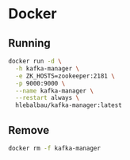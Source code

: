 # Docker

## Running

```sh
docker run -d \
  -h kafka-manager \
  -e ZK_HOSTS=zookeeper:2181 \
  -p 9000:9000 \
  --name kafka-manager \
  --restart always \
  hlebalbau/kafka-manager:latest
```

## Remove

```sh
docker rm -f kafka-manager
```
